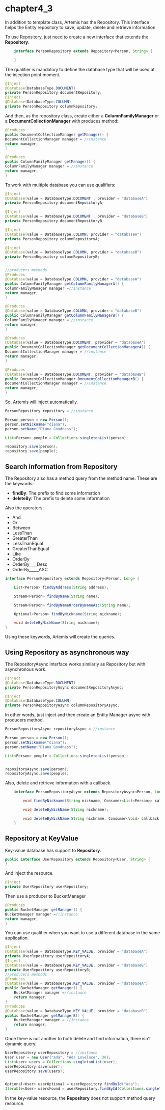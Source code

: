 # chapter4\_3

In addition to template class, Artemis has the Repository. This interface helps the Entity repository to save, update, delete and retrieve information.

To use Repository, just need to create a new interface that extends the **Repository**.

```java
    interface PersonRepository extends Repository<Person, String> {

    }
```

The qualifier is mandatory to define the database type that will be used at the injection point moment.

```java
@Inject
@Database(DatabaseType.DOCUMENT)
private PersonRepository documentRepository;
@Inject
@Database(DatabaseType.COLUMN)
private PersonRepository columnRepository;
```

And then, as the repository class, create either a **ColumnFamilyManager** or a **DocumentCollectionManager** with produces method:

```java
@Produces
public DocumentCollectionManager getManager() {
DocumentCollectionManager manager = //instance
return manager;
}

@Produces
public ColumnFamilyManager getManager() {
ColumnFamilyManager manager = //instance
return manager;
}
```

To work with multiple database you can use qualifiers:

```java
@Inject
@Database(value = DatabaseType.DOCUMENT , provider = "databaseA")
private PersonRepository documentRepositoryA;

@Inject
@Database(value = DatabaseType.DOCUMENT , provider = "databaseB")
private PersonRepository documentRepositoryB;

@Inject
@Database(value = DatabaseType.COLUMN, provider = "databaseA")
private PersonRepository columnRepositoryA;

@Inject
@Database(value = DatabaseType.COLUMN, provider = "databaseB")
private PersonRepository columnRepositoryB;


//producers methods
@Produces
@Database(value = DatabaseType.COLUMN, provider = "databaseA")
public ColumnFamilyManager getColumnFamilyManagerA() {
ColumnFamilyManager manager =//instance
return manager;
}

@Produces
@Database(value = DatabaseType.COLUMN, provider = "databaseB")
public ColumnFamilyManager getColumnFamilyManagerB() {
ColumnFamilyManager manager = //instance
return manager;
}

@Produces
@Database(value = DatabaseType.DOCUMENT, provider = "databaseA")
public DocumentCollectionManager getDocumentCollectionManagerA() {
DocumentCollectionManager manager = //instance
return manager;
}

@Produces
@Database(value = DatabaseType.DOCUMENT, provider = "databaseB")
public DocumentCollectionManager DocumentCollectionManagerB() {
DocumentCollectionManager manager = //instance
return manager;
}
```

So, Artemis will inject automatically.

```java
PersonRepository repository = //instance

Person person = new Person();
person.setNickname("diana");
person.setName("Diana Goodness");

List<Person> people = Collections.singletonList(person);

repository.save(person);
repository.save(people);
```

## Search information from Repository

The Repository also has a method query from the method name. These are the keywords:

* **findBy**: The prefix to find some information
* **deleteBy**: The prefix to delete some information

Also the operators:

* And
* Or
* Between
* LessThan
* GreaterThan
* LessThanEqual
* GreaterThanEqual
* Like
* OrderBy
* OrderBy\_\_\_\_Desc
* OrderBy\_\_\_\_\_ASC

```java
interface PersonRepository extends Repository<Person, Long> {

    List<Person> findByAddress(String address);

    Stream<Person> findByName(String name);

    Stream<Person> findByNameOrderByNameAsc(String name);

    Optional<Person> findByNickname(String nickname);

    void deleteByNickName(String nickname);
}
```

Using these keywords, Artemis will create the queries.

## Using Repository as asynchronous way

The RepositoryAsync interface works similarly as Repository but with asynchronous work.

```java
@Inject
@Database(DatabaseType.DOCUMENT)
private PersonRepositoryAsync documentRepositoryAsync;

@Inject
@Database(DatabaseType.COLUMN)
private PersonRepositoryAsync columnRepositoryAsync;
```

In other words, just inject and then create an Entity Manager async with producers method.

```java
PersonRepositoryAsync repositoryAsync = //instance

Person person = new Person();
person.setNickname("diana");
person.setName("Diana Goodness");

List<Person> people = Collections.singletonList(person);


repositoryAsync.save(person);
repositoryAsync.save(people);
```

Also, delete and retrieve information with a callback.

```java
    interface PersonRepositoryAsync extends RepositoryAsync<Person, Long> {

        void findByNickname(String nickname, Consumer<List<Person>> callback);

        void deleteByNickName(String nickname);

        void deleteByNickName(String nickname, Consumer<Void> callback);
    }
```

## Repository at KeyValue

Key-value database has support to **Repository**.

```java
public interface UserRepository extends Repository<User, String> {
}
```

And inject the resource.

```java
@Inject
private UserRepository userRepository;
```

Then use a producer to BucketManager

```java
@Produces
public BucketManager getManager() {
BucketManager manager =//instance
return manager;
}
```

You can use qualifier when you want to use a different database in the same application.

```java
@Inject
@Database(value = DatabaseType.KEY_VALUE, provider = "databaseA")
private UserRepository userRepositoryA;
@Inject
@Database(value = DatabaseType.KEY_VALUE, provider = "databaseB")
private UserRepository userRepositoryB;
//producers methods
@Produces
@Database(value = DatabaseType.KEY_VALUE, provider = "databaseA")
public BucketManager getManager() {
    BucketManager manager =//instance
    return manager;
}
@Produces
@Database(value = DatabaseType.KEY_VALUE, provider = "databaseB")
public BucketManager getManagerB() {
    BucketManager manager = //instance
    return manager;
}
```

Once there is not another to both delete and find information, there isn't dynamic query.

```java
UserRepository userRepository = //instance
User user = new User("ada", "Ada Lovelace", 30);
List<User> users = Collections.singletonList(user);
userRepository.save(user);
userRepository.save(users);


Optional<User> userOptional = userRepository.findById("ada");
Iterable<User> usersFound = userRepository.findById(Collections.singletonList("ada"));
```

In the key-value resource, the **Repository** does not support method query resource.

